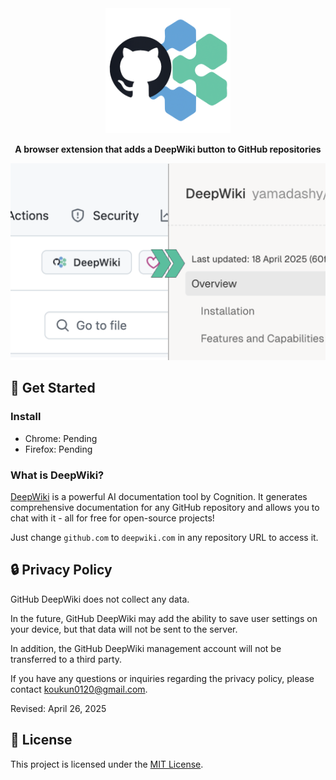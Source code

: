 <div align="center">
  <img src="app/images/icon.png" alt="GitHub DeepWiki" width="200" height="auto">
  <p align="center">
    <b>A browser extension that adds a DeepWiki button to GitHub repositories</b>
  </p>
</div>

![](./promo/Screenshot_1280x800.png)

## 🚀 Get Started

### Install

- Chrome: Pending
- Firefox: Pending

### What is DeepWiki?

[DeepWiki](https://deepwiki.com) is a powerful AI documentation tool by Cognition. It generates comprehensive documentation for any GitHub repository and allows you to chat with it - all for free for open-source projects!

Just change `github.com` to `deepwiki.com` in any repository URL to access it.

## 🔒 Privacy Policy

GitHub DeepWiki does not collect any data.

In the future, GitHub DeepWiki may add the ability to save user settings on your device, but that data will not be sent to the server.

In addition, the GitHub DeepWiki management account will not be transferred to a third party.

If you have any questions or inquiries regarding the privacy policy, please contact koukun0120@gmail.com.

Revised: April 26, 2025

## 📜 License

This project is licensed under the [MIT License](LICENSE).
